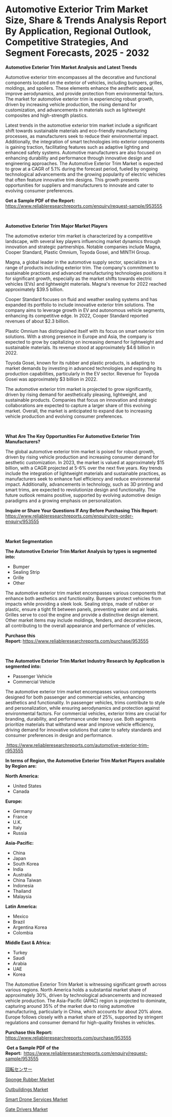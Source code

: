 <p><h1>Automotive Exterior Trim Market Size, Share & Trends Analysis Report By Application, Regional Outlook, Competitive Strategies, And Segment Forecasts, 2025 - 2032</h1></p><p><strong>Automotive Exterior Trim Market Analysis and Latest Trends</strong></p>
<p><p>Automotive exterior trim encompasses all the decorative and functional components located on the exterior of vehicles, including bumpers, grilles, moldings, and spoilers. These elements enhance the aesthetic appeal, improve aerodynamics, and provide protection from environmental factors. The market for automotive exterior trim is experiencing robust growth, driven by increasing vehicle production, the rising demand for customization, and advancements in materials such as lightweight composites and high-strength plastics.</p><p>Latest trends in the automotive exterior trim market include a significant shift towards sustainable materials and eco-friendly manufacturing processes, as manufacturers seek to reduce their environmental impact. Additionally, the integration of smart technologies into exterior components is gaining traction, facilitating features such as adaptive lighting and enhanced safety systems. Automotive manufacturers are also focused on enhancing durability and performance through innovative design and engineering approaches. The Automotive Exterior Trim Market is expected to grow at a CAGR of 5.1% during the forecast period, fueled by ongoing technological advancements and the growing popularity of electric vehicles that often feature innovative trim designs. This growth presents opportunities for suppliers and manufacturers to innovate and cater to evolving consumer preferences.</p></p>
<p><strong>Get a Sample PDF of the Report:&nbsp;</strong> <a href="https://www.reliableresearchreports.com/enquiry/request-sample/953555?utm_campaign=48&utm_medium=2&utm_source=Github&utm_content=ia&utm_term=07032025&utm_id=automotive-exterior-trim">https://www.reliableresearchreports.com/enquiry/request-sample/953555</a></p>
<p>&nbsp;</p>
<p><strong>Automotive Exterior Trim Major Market Players</strong></p>
<p><p>The automotive exterior trim market is characterized by a competitive landscape, with several key players influencing market dynamics through innovation and strategic partnerships. Notable companies include Magna, Cooper Standard, Plastic Omnium, Toyoda Gosei, and MINTH Group.</p><p>Magna, a global leader in the automotive supply sector, specializes in a range of products including exterior trim. The company's commitment to sustainable practices and advanced manufacturing technologies positions it for significant growth, especially as the market shifts towards electric vehicles (EVs) and lightweight materials. Magna's revenue for 2022 reached approximately $39.5 billion.</p><p>Cooper Standard focuses on fluid and weather sealing systems and has expanded its portfolio to include innovative exterior trim solutions. The company aims to leverage growth in EV and autonomous vehicle segments, enhancing its competitive edge. In 2022, Cooper Standard reported revenues of about $2.3 billion.</p><p>Plastic Omnium has distinguished itself with its focus on smart exterior trim solutions. With a strong presence in Europe and Asia, the company is expected to grow by capitalizing on increasing demand for lightweight and sustainable materials. Its revenue stood at approximately $4.6 billion in 2022.</p><p>Toyoda Gosei, known for its rubber and plastic products, is adapting to market demands by investing in advanced technologies and expanding its production capabilities, particularly in the EV sector. Revenue for Toyoda Gosei was approximately $3 billion in 2022.</p><p>The automotive exterior trim market is projected to grow significantly, driven by rising demand for aesthetically pleasing, lightweight, and sustainable products. Companies that focus on innovation and strategic collaborations are expected to capture a larger share of this evolving market. Overall, the market is anticipated to expand due to increasing vehicle production and evolving consumer preferences.</p></p>
<p>&nbsp;</p>
<p><strong>What Are The Key Opportunities For Automotive Exterior Trim Manufacturers?</strong></p>
<p><p>The global automotive exterior trim market is poised for robust growth, driven by rising vehicle production and increasing consumer demand for aesthetic customization. In 2023, the market is valued at approximately $15 billion, with a CAGR projected at 5-6% over the next five years. Key trends include the integration of lightweight materials and sustainable practices, as manufacturers seek to enhance fuel efficiency and reduce environmental impact. Additionally, advancements in technology, such as 3D printing and smart trims, are expected to revolutionize design and functionality. The future outlook remains positive, supported by evolving automotive design paradigms and a growing emphasis on personalization.</p></p>
<p><strong>Inquire or Share Your Questions If Any Before Purchasing This Report:</strong> <a href="https://www.reliableresearchreports.com/enquiry/pre-order-enquiry/953555?utm_campaign=48&utm_medium=2&utm_source=Github&utm_content=ia&utm_term=07032025&utm_id=automotive-exterior-trim">https://www.reliableresearchreports.com/enquiry/pre-order-enquiry/953555</a></p>
<p>&nbsp;</p>
<p><strong>Market Segmentation</strong></p>
<p><strong>The Automotive Exterior Trim Market Analysis by types is segmented into:</strong></p>
<p><ul><li>Bumper</li><li>Sealing Strip</li><li>Grille</li><li>Other</li></ul></p>
<p><p>The automotive exterior trim market encompasses various components that enhance both aesthetics and functionality. Bumpers protect vehicles from impacts while providing a sleek look. Sealing strips, made of rubber or plastic, ensure a tight fit between panels, preventing water and air leaks. Grilles serve to cool the engine and provide a distinctive design element. Other market items may include moldings, fenders, and decorative pieces, all contributing to the overall appearance and performance of vehicles.</p></p>
<p><strong>Purchase this Report:&nbsp;</strong><a href="https://www.reliableresearchreports.com/purchase/953555?utm_campaign=48&utm_medium=2&utm_source=Github&utm_content=ia&utm_term=07032025&utm_id=automotive-exterior-trim">https://www.reliableresearchreports.com/purchase/953555</a></p>
<p>&nbsp;</p>
<p><strong>The Automotive Exterior Trim Market Industry Research by Application is segmented into:</strong></p>
<p><ul><li>Passenger Vehicle</li><li>Commercial Vehicle</li></ul></p>
<p><p>The automotive exterior trim market encompasses various components designed for both passenger and commercial vehicles, enhancing aesthetics and functionality. In passenger vehicles, trims contribute to style and personalization, while ensuring aerodynamics and protection against environmental factors. For commercial vehicles, exterior trims are crucial for branding, durability, and performance under heavy use. Both segments prioritize materials that withstand wear and improve vehicle efficiency, driving demand for innovative solutions that cater to safety standards and consumer preferences in design and performance.</p></p>
<p><a href="https://www.reliableresearchreports.com/automotive-exterior-trim-r953555?utm_campaign=48&utm_medium=2&utm_source=Github&utm_content=ia&utm_term=07032025&utm_id=automotive-exterior-trim">&nbsp;https://www.reliableresearchreports.com/automotive-exterior-trim-r953555</a></p>
<p><strong>In terms of Region, the Automotive Exterior Trim Market Players available by Region are:</strong></p>
<p>
    <p> <strong> North America: </strong>
        <ul>
            <li>United States</li>
            <li>Canada</li>
        </ul>
        </p> 
    <p> <strong> Europe: </strong>
        <ul>
            <li>Germany</li>
            <li>France</li>
            <li>U.K.</li>
            <li>Italy</li>
            <li>Russia</li>
        </ul>
        </p> 
    <p> <strong> Asia-Pacific: </strong>
        <ul>
            <li>China</li>
            <li>Japan</li>
            <li>South Korea</li>
            <li>India</li>
            <li>Australia</li>
            <li>China Taiwan</li>
            <li>Indonesia</li>
            <li>Thailand</li>
            <li>Malaysia</li>
        </ul>
        </p> 
    <p> <strong> Latin America: </strong>
        <ul>
            <li>Mexico</li>
            <li>Brazil</li>
            <li>Argentina Korea</li>
            <li>Colombia</li>
        </ul>
        </p> 
    <p> <strong> Middle East & Africa: </strong>
        <ul>
            <li>Turkey</li>
            <li>Saudi</li>
            <li>Arabia</li>
            <li>UAE</li>
            <li>Korea</li>
        </ul>
    </p>
    </p>
<p><p>The Automotive Exterior Trim Market is witnessing significant growth across various regions. North America holds a substantial market share of approximately 30%, driven by technological advancements and increased vehicle production. The Asia-Pacific (APAC) region is projected to dominate, capturing around 35% of the market due to rising automotive manufacturing, particularly in China, which accounts for about 20% alone. Europe follows closely with a market share of 25%, supported by stringent regulations and consumer demand for high-quality finishes in vehicles.</p></p>
<p><strong>Purchase this Report: </strong><a href="https://www.reliableresearchreports.com/purchase/953555?utm_campaign=48&utm_medium=2&utm_source=Github&utm_content=ia&utm_term=07032025&utm_id=automotive-exterior-trim">https://www.reliableresearchreports.com/purchase/953555</a></p>
<p>&nbsp;<strong>Get a Sample PDF of the Report:&nbsp;&nbsp;</strong><a href="https://www.reliableresearchreports.com/enquiry/request-sample/953555?utm_campaign=48&utm_medium=2&utm_source=Github&utm_content=ia&utm_term=07032025&utm_id=automotive-exterior-trim">https://www.reliableresearchreports.com/enquiry/request-sample/953555</a></p>
<p><strong></strong></p>
<p><p><a href="https://github.com/lababdou/Market-Research-Report-List-7/blob/main/779891842084.md?utm_campaign=48&utm_medium=2&utm_source=Github&utm_content=ia&utm_term=07032025&utm_id=automotive-exterior-trim">回転センサー</a></p><p><a href="https://github.com/hutchkloor4x/Market-Research-Report-List-1/blob/main/sponge-rubber-market.md?utm_campaign=48&utm_medium=2&utm_source=Github&utm_content=ia&utm_term=07032025&utm_id=automotive-exterior-trim">Sponge Rubber Market</a></p><p><a href="https://github.com/variothonia/Market-Research-Report-List-1/blob/main/outbuildings-market.md?utm_campaign=48&utm_medium=2&utm_source=Github&utm_content=ia&utm_term=07032025&utm_id=automotive-exterior-trim">Outbuildings Market</a></p><p><a href="https://github.com/kimanyuzuga/Market-Research-Report-List-1/blob/main/smart-drone-services-market.md?utm_campaign=48&utm_medium=2&utm_source=Github&utm_content=ia&utm_term=07032025&utm_id=automotive-exterior-trim">Smart Drone Services Market</a></p><p><a href="https://github.com/lalkobrinarb/Market-Research-Report-List-1/blob/main/gate-drivers-market.md?utm_campaign=48&utm_medium=2&utm_source=Github&utm_content=ia&utm_term=07032025&utm_id=automotive-exterior-trim">Gate Drivers Market</a></p></p>